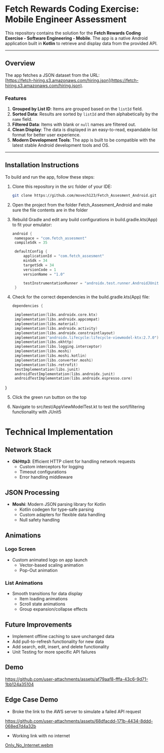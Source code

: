 # Fetch Rewards Coding Exercise: Mobile Engineer Assessment

This repository contains the solution for the **Fetch Rewards Coding Exercise - Software Engineering - Mobile**. The app is a native Android application built in **Kotlin** to retrieve and display data from the provided API.

---

## Overview

The app fetches a JSON dataset from the URL:  
[https://fetch-hiring.s3.amazonaws.com/hiring.json](https://fetch-hiring.s3.amazonaws.com/hiring.json).

### Features

1. **Grouped by List ID**: Items are grouped based on the `listId` field.
2. **Sorted Data**: Results are sorted by `listId` and then alphabetically by the `name` field.
3. **Filtered Data**: Items with blank or `null` names are filtered out.
4. **Clean Display**: The data is displayed in an easy-to-read, expandable list format for better user experience.
5. **Modern Development Tools**: The app is built to be compatible with the latest stable Android development tools and OS.

---

## Installation Instructions

To build and run the app, follow these steps:

1. Clone this repository in the src folder of your IDE:
   ```bash
   git clone https://github.com/movech123/Fetch_Assesment_Android.git
2. Open the project from the folder Fetch_Assesment_Android and make sure the file contents are in the folder
   
3. Rebuild Gradle and edit any build configurations in build.gradle.kts(App) to fit your emulator:
   ```kotlin
   android {
    namespace = "com.fetch_assesment"
    compileSdk = 35

    defaultConfig {
        applicationId = "com.fetch_assesment"
        minSdk = 34
        targetSdk = 34
        versionCode = 1
        versionName = "1.0"

        testInstrumentationRunner = "androidx.test.runner.AndroidJUnitRunner"
    }
4. Check for the correct dependencies in the build.gradle.kts(App) file:
   ```kotlin
   dependencies {

    implementation(libs.androidx.core.ktx)
    implementation(libs.androidx.appcompat)
    implementation(libs.material)
    implementation(libs.androidx.activity)
    implementation(libs.androidx.constraintlayout)
    implementation("androidx.lifecycle:lifecycle-viewmodel-ktx:2.7.0")
    implementation(libs.okhttp)
    implementation(libs.logging.interceptor)
    implementation(libs.moshi)
    implementation(libs.moshi.kotlin)
    implementation(libs.converter.moshi)
    implementation(libs.retrofit)
    testImplementation(libs.junit)
    androidTestImplementation(libs.androidx.junit)
    androidTestImplementation(libs.androidx.espresso.core)
}

5. Click the green run button on the top

6. Navigate to src/test/AppViewModelTest.kt to test the sort/filtering functionality with JUnit5
   
# Technical Implementation

## Network Stack

- **OkHttp3**: Efficient HTTP client for handling network requests
  - Custom interceptors for logging
  - Timeout configurations
  - Error handling middleware

## JSON Processing

- **Moshi**: Modern JSON parsing library for Kotlin
  - Kotlin codegen for type-safe parsing
  - Custom adapters for flexible data handling
  - Null safety handling

## Animations

### Logo Screen
- Custom animated logo on app launch
  - Vector-based scaling animation
  - Pop-Out animation


### List Animations
- Smooth transitions for data display
  - Item loading animations
  - Scroll state animations
  - Group expansion/collapse effects

## Future Improvements

- Implement offline caching to save unchanged data
- Add pull-to-refresh functionality for new data
- Add search, edit, insert, and delete functionality
- Unit Testing for more specific API failures

## Demo
https://github.com/user-attachments/assets/af79aaf8-fffa-43c6-9d71-1bb124a35104

## Edge Case Demo 
- Broke the link to the AWS server to simulate a failed API request

https://github.com/user-attachments/assets/68dfacdd-171b-4434-8ddd-068ed7d4a32b

- Working link with no internet

[Only_No_Internet.webm](https://github.com/user-attachments/assets/390d0157-968b-4056-a0f9-50d9125f90dd)
